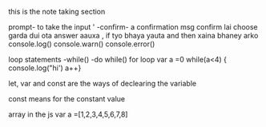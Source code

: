 this is the note taking section

prompt- to take the input '
-confirm- a confirmation msg
confirm lai choose garda dui ota answer aauxa , if tyo bhaya yauta and then xaina bhaney arko
console.log()
console.warn()
console.error()


loop statements
-while()
-do while()
for loop
var a =0
while(a<4)
{
console.log("hi')
a++}


let, var and const are the ways of declearing the variable 

const means for the constant value 

array in the js 
var a =[1,2,3,4,5,6,7,8]
